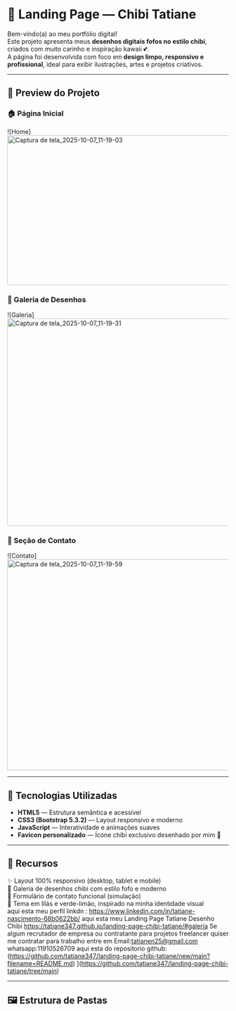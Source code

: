 # 🌸 Landing Page — Chibi Tatiane

Bem-vindo(a) ao meu portfólio digital!  
Este projeto apresenta meus **desenhos digitais fofos no estilo chibi**, criados com muito carinho e inspiração kawaii 💕.  
A página foi desenvolvida com foco em **design limpo, responsivo e profissional**, ideal para exibir ilustrações, artes e projetos criativos.

---

## 🎨 Preview do Projeto

### 🏠 Página Inicial
![Home]<img width="968" height="340" alt="Captura de tela_2025-10-07_11-19-03" src="https://github.com/user-attachments/assets/a4b3e6d8-7825-43b6-ae19-faa4536dd02f" />


### 🎨 Galeria de Desenhos
![Galeria]<img width="979" height="471" alt="Captura de tela_2025-10-07_11-19-31" src="https://github.com/user-attachments/assets/57fe2dc3-574e-42fb-8bff-fb8781a8d173" />


### 💌 Seção de Contato
![Contato]<img width="983" height="479" alt="Captura de tela_2025-10-07_11-19-59" src="https://github.com/user-attachments/assets/1caf6e58-1f3f-46f6-8470-5d3daad846ec" />


---

## 🚀 Tecnologias Utilizadas

- **HTML5** — Estrutura semântica e acessível  
- **CSS3 (Bootstrap 5.3.2)** — Layout responsivo e moderno  
- **JavaScript** — Interatividade e animações suaves  
- **Favicon personalizado** — Ícone chibi exclusivo desenhado por mim 🎀  

---

## 📱 Recursos

✨ Layout 100% responsivo (desktop, tablet e mobile)  
🎨 Galeria de desenhos chibi com estilo fofo e moderno  
📩 Formulário de contato funcional (simulação)  
💜 Tema em lilás e verde-limão, inspirado na minha identidade visual  
aqui esta meu perfil linkdn :
 https://www.linkedin.com/in/tatiane-nascimento-68b0622bb/
aqui esta meu Landing Page Tatiane Desenho Chibi
https://tatiane347.github.io/landing-page-chibi-tatiane/#galeria
Se algum recrutador de empresa ou contratante para projetos freelancer quiser me contratar para trabalho entre em Email:tatianen25@gmail.com
whatsapp:11910526709
aqui esta do repositorio github:
(https://github.com/tatiane347/landing-page-chibi-tatiane/new/main?filename=README.md)
](https://github.com/tatiane347/landing-page-chibi-tatiane/tree/main)

---

## 🖼️ Estrutura de Pastas

